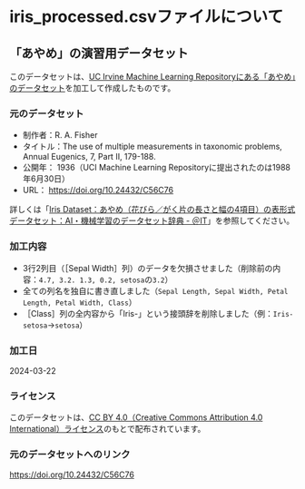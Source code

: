 iris_processed.csvファイルについて
==================================

「あやめ」の演習用データセット
------------------------------

このデータセットは、[UC Irvine Machine Learning Repositoryにある「あやめ」のデータセット](https://archive.ics.uci.edu/dataset/53/iris)を加工して作成したものです。

### 元のデータセット

* 制作者：R. A. Fisher
* タイトル：The use of multiple measurements in taxonomic problems, Annual Eugenics, 7, Part II, 179-188.
* 公開年： 1936（UCI Machine Learning Repositoryに提出されたのは1988年6月30日）
* URL： <https://doi.org/10.24432/C56C76>

詳しくは「[Iris Dataset：あやめ（花びら／がく片の長さと幅の4項目）の表形式データセット：AI・機械学習のデータセット辞典 - ＠IT](https://atmarkit.itmedia.co.jp/ait/articles/2206/13/news032.html)」を参照してください。

### 加工内容

* 3行2列目（［Sepal Width］列）のデータを欠損させました（削除前の内容：`4.7, 3.2. 1.3, 0.2, setosa`の`3.2`）
* 全ての列名を独自に書き直しました（`Sepal Length, Sepal Width, Petal Length, Petal Width, Class`）
* ［Class］列の全内容から「Iris-」という接頭辞を削除しました（例：`Iris-setosa`→`setosa`）

### 加工日

2024-03-22

### ライセンス

このデータセットは、[CC BY 4.0（Creative Commons Attribution 4.0 International）ライセンス](https://creativecommons.org/licenses/by/4.0/legalcode.ja)のもとで配布されています。

### 元のデータセットへのリンク

<https://doi.org/10.24432/C56C76>
